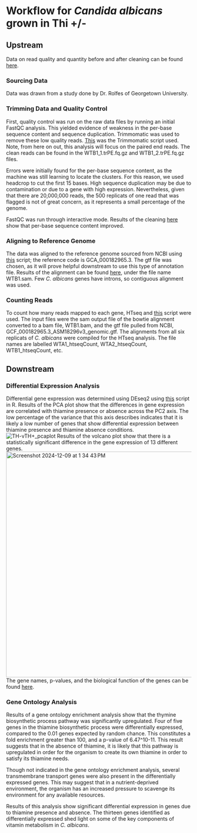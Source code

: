 # Workflow for _Candida albicans_ grown in Thi +/- 

## Upstream

Data on read quality and quantity before and after cleaning can be found [here](https://docs.google.com/spreadsheets/d/1AOa-XaTzR_PKMIRQDmu8oDTmawXXnkIwEjKOQkNC7Vs/edit?gid=0#gid=0).

### Sourcing Data

Data was drawn from a study done by Dr. Rolfes of Georgetown University. 

### Trimming Data and Quality Control

First, quality control was run on the raw data files by running an initial FastQC analysis. This yielded evidence of weakness in the per-base sequence content and sequence duplication. Trimmomatic was used to remove these low quality reads. [This](https://github.com/dpb85/RNAseq-Project/blob/main/Upstream/Scripts/alb_trm.SBATCH) was the Trimmomatic script used. Note, from here on out, this analysis will focus on the paired end reads. The clean reads can be found in the WTB1_1.trPE.fq.gz and WTB1_2.trPE.fq.gz files.

Errors were initially found for the per-base sequence content, as the machine was still learning to locate the clusters. For this reason, we used headcrop to cut the first 15 bases. High sequence duplication may be due to contamination or due to a gene with high expression. Nevertheless, given that there are 20,000,000 reads, the 500 replicats of one read that was flagged is not of great concern, as it represents a small percentage of the genome.

FastQC was run through interactive mode. Results of the cleaning [here](https://docs.google.com/spreadsheets/d/1AOa-XaTzR_PKMIRQDmu8oDTmawXXnkIwEjKOQkNC7Vs/edit?gid=0#gid=0) show that per-base sequence content improved.

### Aligning to Reference Genome

The data was aligned to the reference genome sourced from NCBI using [this](https://github.com/dpb85/RNAseq-Project/blob/main/Upstream/Scripts/alb_bwt.SBATCH) script; the reference code is GCA_000182965.3. The gtf file was chosen, as it will prove helpful downstream to use this type of annotation file. Results of the alignment can be found [here](https://docs.google.com/spreadsheets/d/1fa-FXVMlCXOZkbHSx_mMg0OXLMy9BeBJg8uWrEMpKGo/edit?gid=0#gid=0), under the file name WTB1.sam. Few _C. albicans_ genes have introns, so contiguous alignment was used.

### Counting Reads

To count how many reads mapped to each gene, HTseq and [this](https://github.com/dpb85/RNAseq-Project/blob/main/Upstream/Scripts/alb_htsq.SBATCH) script were used. The input files were the sam output file of the bowtie alignment converted to a bam file, WTB1.bam, and the gtf file pulled from NCBI, GCF_000182965.3_ASM18296v3_genomic.gtf. The alignments from all six replicats of _C. albicans_ were compiled for the HTseq analysis. The file names are labelled WTA1_htseqCount, WTA2_htseqCount, WTB1_htseqCount, etc.

## Downstream

### Differential Expression Analysis

Differential gene expression was determined using DEseq2 using [this](https://github.com/dpb85/RNAseq-Project/blob/main/calb_DESeq_script_FINAL.R) script in R. 
Results of the PCA plot show that the differences in gene expression are correlated with thiamine presence or absence across the PC2 axis. The low percentage of the variance that this axis describes indicates that it is likely a low number of genes that show differential expression between thiamine presence and thiamine absence conditions.  
![TH-vTH+_pcaplot](https://github.com/user-attachments/assets/7661b367-b973-4d73-8bc1-b9a34910fc15)
Results of the volcano plot show that there is a statistically significant difference in the gene expression of 13 different genes.<img width="614" alt="Screenshot 2024-12-09 at 1 34 43 PM" src="https://github.com/user-attachments/assets/acd6251d-7981-47f7-8fe5-f97dab31da4d">
The gene names, p-values, and the biological function of the genes can be found [here](https://docs.google.com/spreadsheets/d/1_c6l934VuI1iEprC6hadYm-PaygesRUPCh1upRf_XD8/edit?gid=1743740104#gid=1743740104).

### Gene Ontology Analysis

Results of a gene ontology enrichment analysis show that the thymine biosynthetic process pathway was significantly upregulated. Four of five genes in the thiamine biosynthetic process were differentially expressed, compared to the 0.01 genes expected by random chance. This constitutes a fold enrichment greater than 100, and a p-value of 6.47^10-11. This result suggests that in the absence of thiamine, it is likely that this pathway is upregulated in order for the organism to create its own thiamine in order to satisfy its thiamine needs.

Though not indicated in the gene ontology enrichment analysis, several transmembrane transport genes were also present in the differentially expressed genes. This may suggest that in a nutrient-deprived environment, the organism has an increased pressure to scavenge its environment for any available resources.

Results of this analysis show significant differential expression in genes due to thiamine presence and absence. The thirteen genes identified as differentially expressed shed light on some of the key components of vitamin metabolism in _C. albicans_.
